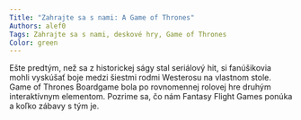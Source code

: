 ```yaml
---
Title: "Zahrajte sa s nami: A Game of Thrones"
Authors: alef0
Tags: Zahrajte sa s nami, deskové hry, Game of Thrones
Color: green
---
```

Ešte predtým, než sa z historickej ságy stal seriálový hit, si fanúšikovia
mohli vyskúšať boje medzi šiestmi rodmi Westerosu na vlastnom stole.
Game of Thrones Boardgame bola po rovnomennej rolovej hre druhým
interaktívnym elementom. Pozrime sa, čo nám Fantasy Flight Games ponúka
a koľko zábavy s tým je.
